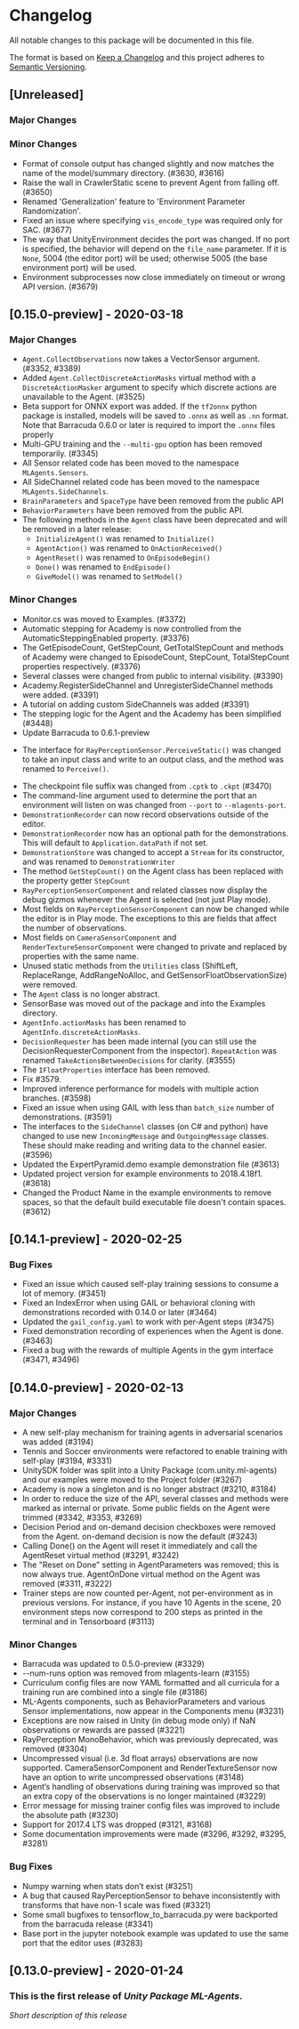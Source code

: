 # Changelog
All notable changes to this package will be documented in this file.

The format is based on [Keep a Changelog](http://keepachangelog.com/en/1.0.0/)
and this project adheres to [Semantic Versioning](http://semver.org/spec/v2.0.0.html).


## [Unreleased]
### Major Changes

### Minor Changes
 - Format of console output has changed slightly and now matches the name of the model/summary directory. (#3630, #3616)
 - Raise the wall in CrawlerStatic scene to prevent Agent from falling off. (#3650)
 - Renamed 'Generalization' feature to 'Environment Parameter Randomization'.
 - Fixed an issue where specifying `vis_encode_type` was required only for SAC. (#3677)
 - The way that UnityEnvironment decides the port was changed. If no port is specified, the behavior will depend on the `file_name` parameter. If it is `None`, 5004 (the editor port) will be used; otherwise 5005 (the base environment port) will be used.
 - Environment subprocesses now close immediately on timeout or wrong API version. (#3679)

## [0.15.0-preview] - 2020-03-18
### Major Changes
 - `Agent.CollectObservations` now takes a VectorSensor argument. (#3352, #3389)
 - Added `Agent.CollectDiscreteActionMasks` virtual method with a `DiscreteActionMasker` argument to specify which discrete actions are unavailable to the Agent. (#3525)
 - Beta support for ONNX export was added. If the `tf2onnx` python package is installed, models will be saved to `.onnx` as well as `.nn` format.
 Note that Barracuda 0.6.0 or later is required to import the `.onnx` files properly
 - Multi-GPU training and the `--multi-gpu` option has been removed temporarily. (#3345)
 - All Sensor related code has been moved to the namespace `MLAgents.Sensors`.
 - All SideChannel related code has been moved to the namespace `MLAgents.SideChannels`.
 - `BrainParameters` and `SpaceType` have been removed from the public API
 - `BehaviorParameters` have been removed from the public API.
 - The following methods in the `Agent` class have been deprecated and will be removed in a later release:
   - `InitializeAgent()` was renamed to `Initialize()`
   - `AgentAction()` was renamed to `OnActionReceived()`
   - `AgentReset()` was renamed to `OnEpisodeBegin()`
   - `Done()` was renamed to `EndEpisode()`
   - `GiveModel()` was renamed to `SetModel()`

### Minor Changes
 - Monitor.cs was moved to Examples. (#3372)
 - Automatic stepping for Academy is now controlled from the AutomaticSteppingEnabled property. (#3376)
 - The GetEpisodeCount, GetStepCount, GetTotalStepCount and methods of Academy were changed to EpisodeCount, StepCount, TotalStepCount properties respectively. (#3376)
 - Several classes were changed from public to internal visibility. (#3390)
 - Academy.RegisterSideChannel and UnregisterSideChannel methods were added. (#3391)
 - A tutorial on adding custom SideChannels was added (#3391)
 - The stepping logic for the Agent and the Academy has been simplified (#3448)
 - Update Barracuda to 0.6.1-preview
 * The interface for `RayPerceptionSensor.PerceiveStatic()` was changed to take an input class and write to an output class, and the method was renamed to `Perceive()`.
 - The checkpoint file suffix was changed from `.cptk` to `.ckpt` (#3470)
 - The command-line argument used to determine the port that an environment will listen on was changed from `--port` to `--mlagents-port`.
 - `DemonstrationRecorder` can now record observations outside of the editor.
 - `DemonstrationRecorder` now has an optional path for the demonstrations. This will default to `Application.dataPath` if not set.
 - `DemonstrationStore` was changed to accept a `Stream` for its constructor, and was renamed to `DemonstrationWriter`
 - The method `GetStepCount()` on the Agent class has been replaced with the property getter `StepCount`
 - `RayPerceptionSensorComponent` and related classes now display the debug gizmos whenever the Agent is selected (not just Play mode).
 - Most fields on `RayPerceptionSensorComponent` can now be changed while the editor is in Play mode. The exceptions to this are fields that affect the number of observations.
 - Most fields on `CameraSensorComponent` and `RenderTextureSensorComponent` were changed to private and replaced by properties with the same name.
 - Unused static methods from the `Utilities` class (ShiftLeft, ReplaceRange, AddRangeNoAlloc, and GetSensorFloatObservationSize) were removed.
 - The `Agent` class is no longer abstract.
 - SensorBase was moved out of the package and into the Examples directory.
 - `AgentInfo.actionMasks` has been renamed to `AgentInfo.discreteActionMasks`.
 - `DecisionRequester` has been made internal (you can still use the DecisionRequesterComponent from the inspector). `RepeatAction` was renamed `TakeActionsBetweenDecisions` for clarity. (#3555)
 - The `IFloatProperties` interface has been removed.
 - Fix #3579.
 - Improved inference performance for models with multiple action branches. (#3598)
 - Fixed an issue when using GAIL with less than `batch_size` number of demonstrations. (#3591)
 - The interfaces to the `SideChannel` classes (on C# and python) have changed to use new  `IncomingMessage` and `OutgoingMessage` classes. These should make reading and writing data to the channel easier. (#3596)
 - Updated the ExpertPyramid.demo example demonstration file (#3613)
 - Updated project version for example environments to 2018.4.18f1. (#3618)
 - Changed the Product Name in the example environments to remove spaces, so that the default build executable file doesn't contain spaces. (#3612)

## [0.14.1-preview] - 2020-02-25

### Bug Fixes
- Fixed an issue which caused self-play training sessions to consume a lot of memory. (#3451)
- Fixed an IndexError when using GAIL or behavioral cloning with demonstrations recorded with 0.14.0 or later (#3464)
- Updated the `gail_config.yaml` to work with per-Agent steps (#3475)
- Fixed demonstration recording of experiences when the Agent is done. (#3463)
- Fixed a bug with the rewards of multiple Agents in the gym interface (#3471, #3496)


## [0.14.0-preview] - 2020-02-13

### Major Changes
- A new self-play mechanism for training agents in adversarial scenarios was added (#3194)
- Tennis and Soccer environments were refactored to enable training with self-play (#3194, #3331)
- UnitySDK folder was split into a Unity Package (com.unity.ml-agents) and our examples were moved to the Project folder (#3267)
- Academy is now a singleton and is no longer abstract (#3210, #3184)
- In order to reduce the size of the API, several classes and methods were marked as internal or private. Some public fields on the Agent were trimmed (#3342, #3353, #3269)
- Decision Period and on-demand decision checkboxes were removed from the Agent. on-demand decision is now the default (#3243)
- Calling Done() on the Agent will reset it immediately and call the AgentReset virtual method (#3291, #3242)
- The "Reset on Done" setting in AgentParameters was removed; this is now always true. AgentOnDone virtual method on the Agent was removed (#3311, #3222)
- Trainer steps are now counted per-Agent, not per-environment as in previous versions. For instance, if you have 10 Agents in the scene, 20 environment steps now correspond to 200 steps as printed in the terminal and in Tensorboard (#3113)

### Minor Changes
- Barracuda was updated to 0.5.0-preview (#3329)
- --num-runs option was removed from mlagents-learn (#3155)
- Curriculum config files are now YAML formatted and all curricula for a training run are combined into a single file (#3186)
- ML-Agents components, such as BehaviorParameters and various Sensor implementations, now appear in the Components menu (#3231)
- Exceptions are now raised in Unity (in debug mode only) if NaN observations or rewards are passed (#3221)
- RayPerception MonoBehavior, which was previously deprecated, was removed (#3304)
- Uncompressed visual (i.e. 3d float arrays) observations are now supported. CameraSensorComponent and RenderTextureSensor now have an option to write uncompressed observations (#3148)
- Agent’s handling of observations during training was improved so that an extra copy of the observations is no longer maintained (#3229)
- Error message for missing trainer config files was improved to include the absolute path (#3230)
- Support for 2017.4 LTS was dropped (#3121, #3168)
- Some documentation improvements were made (#3296, #3292, #3295, #3281)

### Bug Fixes
- Numpy warning when stats don’t exist (#3251)
- A bug that caused RayPerceptionSensor to behave inconsistently with transforms that have non-1 scale was fixed (#3321)
- Some small bugfixes to tensorflow_to_barracuda.py were backported from the barracuda release (#3341)
- Base port in the jupyter notebook example was updated to use the same port that the editor uses (#3283)


## [0.13.0-preview] - 2020-01-24

### This is the first release of *Unity Package ML-Agents*.

*Short description of this release*
